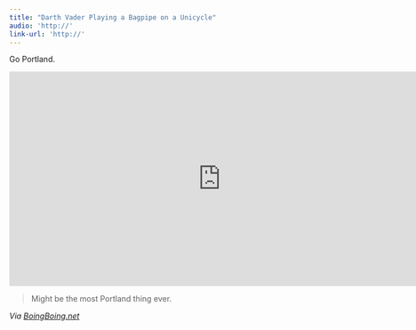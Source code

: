 ```yaml
---
title: "Darth Vader Playing a Bagpipe on a Unicycle"
audio: 'http://'
link-url: 'http://'
---
```

<p>Go Portland.</p>
<p><iframe width="759" height="386" src="http://www.youtube.com/embed/4yTgMf1cOcQ" frameborder="0" allowfullscreen></iframe></p>
<blockquote><p>
  Might be the most Portland thing ever.
</p></blockquote>
<p><em>Via <a href="http://boingboing.net/2012/03/09/here-is-a-video-of-a-person-in.html">BoingBoing.net</a></em></p>
